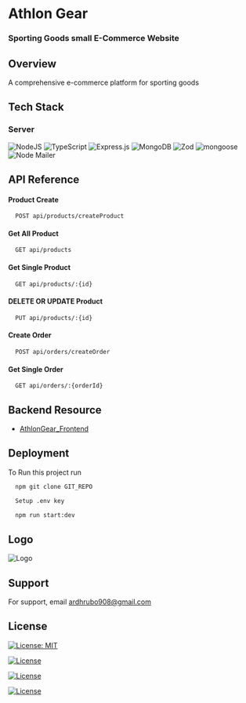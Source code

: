 # Athlon Gear

### Sporting Goods small E-Commerce Website

## Overview
A comprehensive e-commerce platform for sporting goods

## Tech Stack

### Server
![NodeJS](https://img.shields.io/badge/node.js-6DA55F?style=for-the-badge&logo=node.js&logoColor=white)
	![TypeScript](https://img.shields.io/badge/typescript-%23007ACC.svg?style=for-the-badge&logo=typescript&logoColor=white)
 ![Express.js](https://img.shields.io/badge/express.js-%23404d59.svg?style=for-the-badge&logo=express&logoColor=%2361DAFB)
![MongoDB](https://img.shields.io/badge/MongoDB-%234ea94b.svg?style=for-the-badge&logo=mongodb&logoColor=white)
![Zod](https://img.shields.io/badge/zod-%233068b7.svg?style=for-the-badge&logo=zod&logoColor=white)
![mongoose](https://img.shields.io/badge/Mongoose-563D7C?style=for-the-badge&logo=mongoose&logoColor=white)
![Node Mailer](https://img.shields.io/badge/NodeMailer-114D7C?style=for-the-badge&logo=NodeMailer&logoColor=white)
## API Reference

#### Product Create

```http
  POST api/products/createProduct
```
#### Get All Product

```http
  GET api/products
```

#### Get Single  Product

```http
  GET api/products/:{id}
```
#### DELETE OR UPDATE Product

```http
  PUT api/products/:{id}
```
#### Create Order

```http
  POST api/orders/createOrder
```
#### Get Single Order

```http
  GET api/orders/:{orderId}
```

## Backend Resource

- [AthlonGear_Frontend](https://github.com/Abir191197/AthlonGear_Frontend)


## Deployment

To Run this project run

```bash
  npm git clone GIT_REPO
```
```bash
  Setup .env key
```

```bash
  npm run start:dev
```

## Logo
![Logo](https://i.ibb.co/NKVHwMx/image.png)


## Support

For support, email ardhrubo908@gmail.com


## License

[![License: MIT](https://img.shields.io/badge/License-MIT-yellow.svg)](https://opensource.org/licenses/MIT)

[![License](https://img.shields.io/badge/License-Apache_2.0-blue.svg)](https://opensource.org/licenses/Apache-2.0)

[![License](https://img.shields.io/badge/License-Boost_1.0-lightblue.svg)](https://www.boost.org/LICENSE_1_0.txt)

[![License](https://img.shields.io/badge/License-BSD_3--Clause-blue.svg)](https://opensource.org/licenses/BSD-3-Clause)

